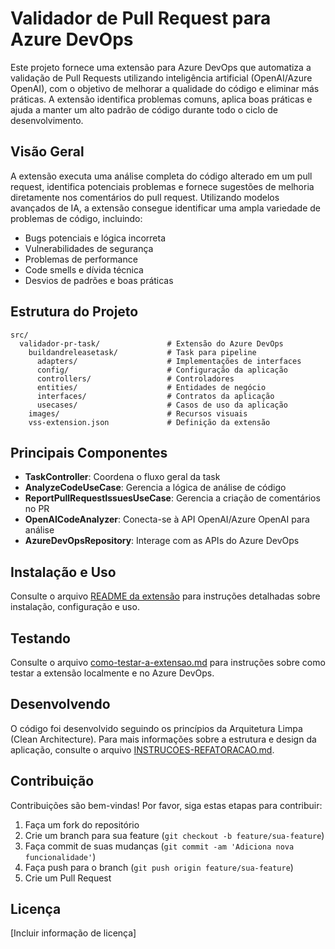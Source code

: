 # Validador de Pull Request para Azure DevOps

Este projeto fornece uma extensão para Azure DevOps que automatiza a validação de Pull Requests utilizando inteligência artificial (OpenAI/Azure OpenAI), com o objetivo de melhorar a qualidade do código e eliminar más práticas. A extensão identifica problemas comuns, aplica boas práticas e ajuda a manter um alto padrão de código durante todo o ciclo de desenvolvimento.

## Visão Geral

A extensão executa uma análise completa do código alterado em um pull request, identifica potenciais problemas e fornece sugestões de melhoria diretamente nos comentários do pull request. Utilizando modelos avançados de IA, a extensão consegue identificar uma ampla variedade de problemas de código, incluindo:

- Bugs potenciais e lógica incorreta
- Vulnerabilidades de segurança
- Problemas de performance
- Code smells e dívida técnica
- Desvios de padrões e boas práticas

## Estrutura do Projeto

```
src/
  validador-pr-task/               # Extensão do Azure DevOps
    buildandreleasetask/           # Task para pipeline
      adapters/                    # Implementações de interfaces
      config/                      # Configuração da aplicação
      controllers/                 # Controladores
      entities/                    # Entidades de negócio
      interfaces/                  # Contratos da aplicação
      usecases/                    # Casos de uso da aplicação
    images/                        # Recursos visuais
    vss-extension.json             # Definição da extensão
```

## Principais Componentes

- **TaskController**: Coordena o fluxo geral da task
- **AnalyzeCodeUseCase**: Gerencia a lógica de análise de código
- **ReportPullRequestIssuesUseCase**: Gerencia a criação de comentários no PR
- **OpenAICodeAnalyzer**: Conecta-se à API OpenAI/Azure OpenAI para análise
- **AzureDevOpsRepository**: Interage com as APIs do Azure DevOps

## Instalação e Uso

Consulte o arquivo [README da extensão](src/validador-pr-task/README.md) para instruções detalhadas sobre instalação, configuração e uso.

## Testando

Consulte o arquivo [como-testar-a-extensao.md](como-testar-a-extensao.md) para instruções sobre como testar a extensão localmente e no Azure DevOps.

## Desenvolvendo

O código foi desenvolvido seguindo os princípios da Arquitetura Limpa (Clean Architecture). Para mais informações sobre a estrutura e design da aplicação, consulte o arquivo [INSTRUCOES-REFATORACAO.md](src/validador-pr-task/buildandreleasetask/INSTRUCOES-REFATORACAO.md).

## Contribuição

Contribuições são bem-vindas! Por favor, siga estas etapas para contribuir:

1. Faça um fork do repositório
2. Crie um branch para sua feature (`git checkout -b feature/sua-feature`)
3. Faça commit de suas mudanças (`git commit -am 'Adiciona nova funcionalidade'`)
4. Faça push para o branch (`git push origin feature/sua-feature`)
5. Crie um Pull Request

## Licença

[Incluir informação de licença]
